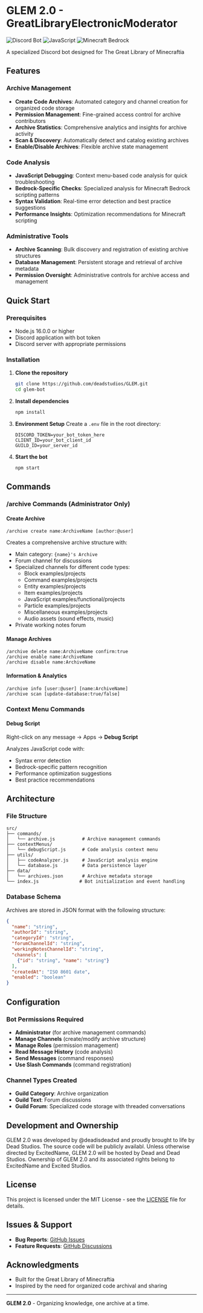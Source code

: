 # GLEM 2.0 - GreatLibraryElectronicModerator

![Discord Bot](https://img.shields.io/badge/Discord-Bot-7289da?style=for-the-badge&logo=discord&logoColor=white)
![JavaScript](https://img.shields.io/badge/JavaScript-ES6+-f7df1e?style=for-the-badge&logo=javascript&logoColor=black)
![Minecraft Bedrock](https://img.shields.io/badge/Minecraft-Bedrock-00B4D8?style=for-the-badge&logo=minecraft&logoColor=white)

A specialized Discord bot designed for The Great Library of Minecraftia

## Features

### Archive Management
- **Create Code Archives**: Automated category and channel creation for organized code storage
- **Permission Management**: Fine-grained access control for archive contributors
- **Archive Statistics**: Comprehensive analytics and insights for archive activity
- **Scan & Discovery**: Automatically detect and catalog existing archives
- **Enable/Disable Archives**: Flexible archive state management

### Code Analysis
- **JavaScript Debugging**: Context menu-based code analysis for quick troubleshooting
- **Bedrock-Specific Checks**: Specialized analysis for Minecraft Bedrock scripting patterns
- **Syntax Validation**: Real-time error detection and best practice suggestions
- **Performance Insights**: Optimization recommendations for Minecraft scripting

### Administrative Tools
- **Archive Scanning**: Bulk discovery and registration of existing archive structures
- **Database Management**: Persistent storage and retrieval of archive metadata
- **Permission Oversight**: Administrative controls for archive access and management

## Quick Start

### Prerequisites
- Node.js 16.0.0 or higher
- Discord application with bot token
- Discord server with appropriate permissions

### Installation

1. **Clone the repository**
   ```bash
   git clone https://github.com/deadstudios/GLEM.git
   cd glem-bot
   ```

2. **Install dependencies**
   ```bash
   npm install
   ```

3. **Environment Setup**
   Create a `.env` file in the root directory:
   ```env
   DISCORD_TOKEN=your_bot_token_here
   CLIENT_ID=your_bot_client_id
   GUILD_ID=your_server_id
   ```

4. **Start the bot**
   ```bash
   npm start
   ```

## Commands

### /archive Commands (Administrator Only)

#### Create Archive
```
/archive create name:ArchiveName [author:@user]
```
Creates a comprehensive archive structure with:
- Main category: `{name}'s Archive`
- Forum channel for discussions
- Specialized channels for different code types:
  - Block examples/projects
  - Command examples/projects  
  - Entity examples/projects
  - Item examples/projects
  - JavaScript examples/functional/projects
  - Particle examples/projects
  - Miscellaneous examples/projects
  - Audio assets (sound effects, music)
- Private working notes forum

#### Manage Archives
```
/archive delete name:ArchiveName confirm:true
/archive enable name:ArchiveName
/archive disable name:ArchiveName
```

#### Information & Analytics
```
/archive info [user:@user] [name:ArchiveName]
/archive scan [update-database:true/false]
```

### Context Menu Commands

#### Debug Script
Right-click on any message → Apps → **Debug Script**

Analyzes JavaScript code with:
- Syntax error detection
- Bedrock-specific pattern recognition
- Performance optimization suggestions
- Best practice recommendations

## Architecture

### File Structure
```
src/
├── commands/
│   └── archive.js          # Archive management commands
├── contextMenus/
│   └── debugScript.js      # Code analysis context menu
├── utils/
│   ├── codeAnalyzer.js     # JavaScript analysis engine
│   └── database.js         # Data persistence layer
├── data/
│   └── archives.json       # Archive metadata storage
└── index.js               # Bot initialization and event handling
```

### Database Schema
Archives are stored in JSON format with the following structure:
```json
{
  "name": "string",
  "authorId": "string",
  "categoryId": "string",
  "forumChannelId": "string",
  "workingNotesChannelId": "string",
  "channels": [
    {"id": "string", "name": "string"}
  ],
  "createdAt": "ISO 8601 date",
  "enabled": "boolean"
}
```

## Configuration

### Bot Permissions Required
- **Administrator** (for archive management commands)
- **Manage Channels** (create/modify archive structure)
- **Manage Roles** (permission management)
- **Read Message History** (code analysis)
- **Send Messages** (command responses)
- **Use Slash Commands** (command registration)

### Channel Types Created
- **Guild Category**: Archive organization
- **Guild Text**: Forum discussions
- **Guild Forum**: Specialized code storage with threaded conversations

## Development and Ownership

GLEM 2.0 was developed by @deadisdeadxd and proudly brought to life by Dead Studios. The source code will be publicly availabl. Unless otherwise directed by ExcitedName, GLEM 2.0 will be hosted by Dead and Dead Studios. Ownership of GLEM 2.0 and its associated rights belong to ExcitedName and Excited Studios.

## License

This project is licensed under the MIT License - see the [LICENSE](LICENSE) file for details.

## Issues & Support

- **Bug Reports**: [GitHub Issues](https://github.com/deadstudios/GLEM/issues)
- **Feature Requests**: [GitHub Discussions](https://github.com/deadstudios/GLEM/discussions)

## Acknowledgments

- Built for the Great Library of Minecraftia
- Inspired by the need for organized code archival and sharing
---

**GLEM 2.0** - Organizing knowledge, one archive at a time.